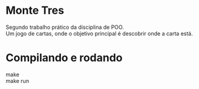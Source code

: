 # Monte Tres  
Segundo trabalho prático da disciplina de POO.  
Um jogo de cartas, onde o objetivo principal é descobrir onde a carta está.  
# Compilando e rodando  
make  
make run  
